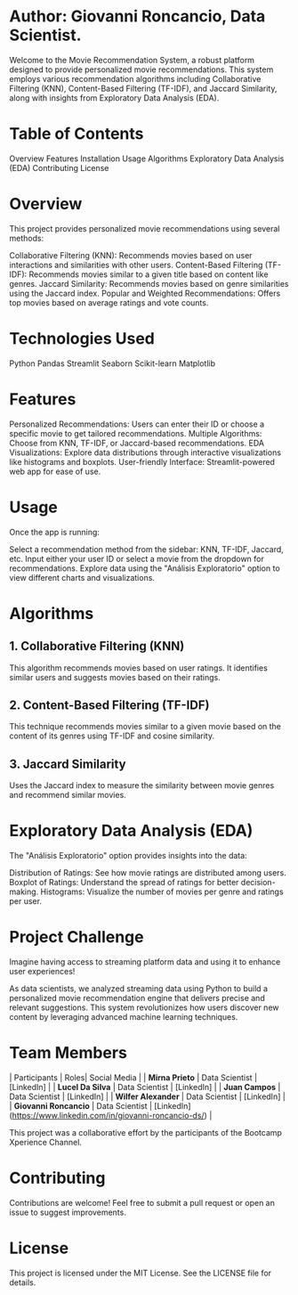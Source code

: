 # Author: Giovanni Roncancio, Data Scientist.
Welcome to the Movie Recommendation System, a robust platform designed to provide personalized movie recommendations. This system employs various recommendation algorithms including Collaborative Filtering (KNN), Content-Based Filtering (TF-IDF), and Jaccard Similarity, along with insights from Exploratory Data Analysis (EDA).

# Table of Contents
Overview
Features
Installation
Usage
Algorithms
Exploratory Data Analysis (EDA)
Contributing
License

# Overview
This project provides personalized movie recommendations using several methods:

Collaborative Filtering (KNN): Recommends movies based on user interactions and similarities with other users.
Content-Based Filtering (TF-IDF): Recommends movies similar to a given title based on content like genres.
Jaccard Similarity: Recommends movies based on genre similarities using the Jaccard index.
Popular and Weighted Recommendations: Offers top movies based on average ratings and vote counts.

# Technologies Used
Python
Pandas
Streamlit
Seaborn
Scikit-learn
Matplotlib

# Features
Personalized Recommendations: Users can enter their ID or choose a specific movie to get tailored recommendations.
Multiple Algorithms: Choose from KNN, TF-IDF, or Jaccard-based recommendations.
EDA Visualizations: Explore data distributions through interactive visualizations like histograms and boxplots.
User-friendly Interface: Streamlit-powered web app for ease of use.

# Usage
Once the app is running:

Select a recommendation method from the sidebar: KNN, TF-IDF, Jaccard, etc.
Input either your user ID or select a movie from the dropdown for recommendations.
Explore data using the "Análisis Exploratorio" option to view different charts and visualizations.

# Algorithms
## 1. Collaborative Filtering (KNN)
This algorithm recommends movies based on user ratings. It identifies similar users and suggests movies based on their ratings.

## 2. Content-Based Filtering (TF-IDF)
This technique recommends movies similar to a given movie based on the content of its genres using TF-IDF and cosine similarity.

## 3. Jaccard Similarity
Uses the Jaccard index to measure the similarity between movie genres and recommend similar movies.

# Exploratory Data Analysis (EDA)
The "Análisis Exploratorio" option provides insights into the data:

Distribution of Ratings: See how movie ratings are distributed among users.
Boxplot of Ratings: Understand the spread of ratings for better decision-making.
Histograms: Visualize the number of movies per genre and ratings per user.

# Project Challenge
Imagine having access to streaming platform data and using it to enhance user experiences!

As data scientists, we analyzed streaming data using Python to build a personalized movie recommendation engine that delivers precise and relevant suggestions. This system revolutionizes how users discover new content by leveraging advanced machine learning techniques.

# Team Members
| Participants | Roles| Social Media |
| **Mirna Prieto** | Data Scientist |	[LinkedIn] |
| **Lucel Da Silva** | Data Scientist |	[LinkedIn] |
| **Juan Campos** |	Data Scientist | [LinkedIn] |
| **Wilfer Alexander** |	Data Scientist | [LinkedIn] |
| **Giovanni Roncancio** |	Data Scientist |	[LinkedIn] (https://www.linkedin.com/in/giovanni-roncancio-ds/) |

This project was a collaborative effort by the participants of the Bootcamp Xperience Channel.

# Contributing
Contributions are welcome! Feel free to submit a pull request or open an issue to suggest improvements.

# License
This project is licensed under the MIT License. See the LICENSE file for details.
